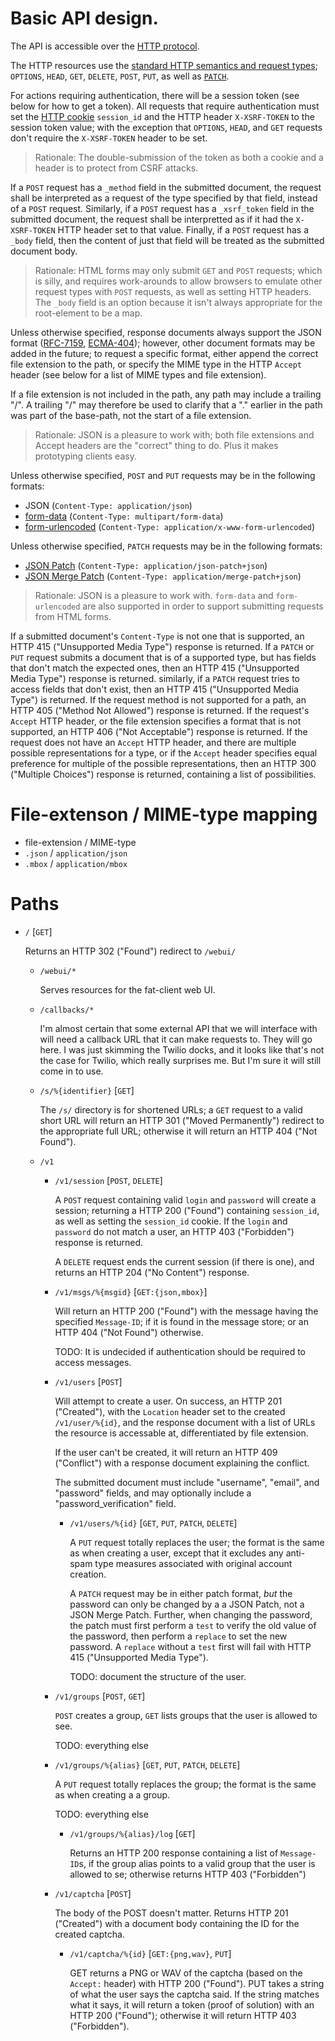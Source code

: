 # Basic API design.

The API is accessible over the [HTTP protocol][RFC-7230].

The HTTP resources use the
[standard HTTP semantics and request types][RFC-7231]; `OPTIONS`,
`HEAD`, `GET`, `DELETE`, `POST`, `PUT`, as well as
[`PATCH`][RFC-5789].

For actions requiring authentication, there will be a session token
(see below for how to get a token).  All requests that require
authentication must set the [HTTP cookie][RFC-6265] `session_id` and
the HTTP header `X-XSRF-TOKEN` to the session token value; with the
exception that `OPTIONS`, `HEAD`, and `GET` requests don't require the
`X-XSRF-TOKEN` header to be set.

> Rationale: The double-submission of the token as both a cookie and a
> header is to protect from CSRF attacks.

If a `POST` request has a `_method` field in the submitted document,
the request shall be interpreted as a request of the type specified by
that field, instead of a `POST` request.  Similarly, if a `POST`
request has a `_xsrf_token` field in the submitted document, the
request shall be interpretted as if it had the `X-XSRF-TOKEN` HTTP
header set to that value.  Finally, if a `POST` request has a `_body`
field, then the content of just that field will be treated as the
submitted document body.

> Rationale: HTML forms may only submit `GET` and `POST` requests;
> which is silly, and requires work-arounds to allow browsers to
> emulate other request types with `POST` requests, as well as setting
> HTTP headers.  The `_body` field is an option because it isn't
> always appropriate for the root-element to be a map.

Unless otherwise specified, response documents always support the JSON
format ([RFC-7159][], [ECMA-404][]); however, other document formats
may be added in the future; to request a specific format, either
append the correct file extension to the path, or specify the MIME
type in the HTTP `Accept` header (see below for a list of MIME types
and file extension).

If a file extension is not included in the path, any path may include
a trailing "/".  A trailing "/" may therefore be used to clarify that
a "." earlier in the path was part of the base-path, not the start of
a file extension.

> Rationale: JSON is a pleasure to work with; both file extensions and
> Accept headers are the "correct" thing to do.  Plus it makes
> prototyping clients easy.

Unless otherwise specified, `POST` and `PUT` requests may be in the
following formats:
 - JSON (`Content-Type: application/json`)
 - [form-data][RFC-2388] (`Content-Type: multipart/form-data`)
 - [form-urlencoded][form-urlencoded] (`Content-Type: application/x-www-form-urlencoded`)

Unless otherwise specified, `PATCH` requests may be in the following
formats:
 - [JSON Patch][RFC-6902] (`Content-Type: application/json-patch+json`)
 - [JSON Merge Patch][RFC-7368] (`Content-Type: application/merge-patch+json`)

> Rationale: JSON is a pleasure to work with. `form-data` and
> `form-urlencoded` are also supported in order to support submitting
> requests from HTML forms.

If a submitted document's `Content-Type` is not one that is supported,
an HTTP 415 ("Unsupported Media Type") response is returned.  If a
`PATCH` or `PUT` request submits a document that is of a supported
type, but has fields that don't match the expected ones, then an HTTP
415 ("Unsupported Media Type") response is returned.  similarly, if a
`PATCH` request tries to access fields that don't exist, then an HTTP
415 ("Unsupported Media Type") is returned.  If the request method is
not supported for a path, an HTTP 405 ("Method Not Allowed") response
is returned.  If the request's `Accept` HTTP header, or the file
extension specifies a format that is not supported, an HTTP 406 ("Not
Acceptable") response is returned.  If the request does not have an
`Accept` HTTP header, and there are multiple possible representations
for a type, or if the `Accept` header specifies equal preference for
multiple of the possible representations, then an HTTP 300 ("Multiple
Choices") response is returned, containing a list of possibilities.

[RFC-2388]: https://tools.ietf.org/html/rfc2388
	"Returning Values from Forms: multipart/form-data"
[RFC-2616]: https://tools.ietf.org/html/rfc2616
	"RFC 2616: Hypertext Transfer Protocol -- HTTP/1.1"
[RFC-5789]: https://tools.ietf.org/html/rfc5789
	"RFC 5789: PATCH Method for HTTP"
[RFC-6265]: https://tools.ietf.org/html/rfc6265
	"RFC 6265: HTTP State Management Mechanism"
[RFC-6902]: https://tools.ietf.org/html/rfc6902
	"RFC 6902: JavaScript Object Notation (JSON) Patch"
[RFC-7159]: https://tools.ietf.org/html/rfc7159
	"RFC 7159: The JavaScript Object Notation (JSON) Data Interchange Format"
[RFC-7230]: https://tools.ietf.org/html/rfc7231
	"Hypertext Transfer Protocol (HTTP/1.1): Message Syntax and Routing"
[RFC-7231]: https://tools.ietf.org/html/rfc7231
	"Hypertext Transfer Protocol (HTTP/1.1): Semantics and Content"
[RFC-7368]: https://tools.ietf.org/html/rfc7368
	"RFC 7368: JSON Merge Patch"
[ECMA-404]: http://www.ecma-international.org/publications/files/ECMA-ST/ECMA-404.pdf
	"ECMA-404: The JSON Data Interchange Format"
[form-urlencoded]: http://www.w3.org/html/wg/drafts/html/master/semantics.html#application/x-www-form-urlencoded-encoding-algorithm
	"HTML5.1: x-www-form-urlencoded encoding Algorithm"

# File-extenson / MIME-type mapping

 * file-extension / MIME-type
 * `.json` / `application/json`
 * `.mbox` / `application/mbox`

# Paths

* `/` [`GET`]

	Returns an HTTP 302 ("Found") redirect to `/webui/`

	* `/webui/*`

		Serves resources for the fat-client web UI.

	* `/callbacks/*`

		I'm almost certain that some external API that we will
		interface with will need a callback URL that it can make
		requests to.  They will go here.  I was just skimming the
		Twilio docks, and it looks like that's not the case for
		Twilio, which really surprises me.  But I'm sure it will still
		come in to use.

	* `/s/%{identifier}` [`GET`]

		The `/s/` directory is for shortened URLs; a `GET` request to
		a valid short URL will return an HTTP 301 ("Moved
		Permanently") redirect to the appropriate full URL; otherwise
		it will return an HTTP 404 ("Not Found").

	* `/v1`

		* `/v1/session` [`POST`, `DELETE`]

			A `POST` request containing valid `login` and `password` will
			create a session; returning a HTTP 200 ("Found") containing
			`session_id`, as well as setting the `session_id` cookie.  If
			the `login` and `password` do not match a user, an HTTP 403
			("Forbidden") response is returned.

			A `DELETE` request ends the current session (if there is one),
			and returns an HTTP 204 ("No Content") response.

		* `/v1/msgs/%{msgid}` [`GET:{json,mbox}`]

			Will return an HTTP 200 ("Found") with the message having the
			specified `Message-ID`; if it is found in the message store;
			or an HTTP 404 ("Not Found") otherwise.

			TODO: It is undecided if authentication should be required to
			access messages.

		* `/v1/users` [`POST`]

			Will attempt to create a user. On success, an HTTP 201
			("Created"), with the `Location` header set to the created
			`/v1/user/%{id}`, and the response document with a list of
			URLs the resource is accessable at, differentiated by file
			extension.

			If the user can't be created, it will return an HTTP 409
			("Conflict") with a response document explaining the conflict.

			The submitted document must include "username", "email", and
			"password" fields, and may optionally include a
			"password_verification" field.

			* `/v1/users/%{id}` [`GET`, `PUT`, `PATCH`, `DELETE`]

				A `PUT` request totally replaces the user; the format is
				the same as when creating a user, except that it excludes
				any anti-spam type measures associated with original
				account creation.

				A `PATCH` request may be in either patch format, *but*
				the password can only be changed by a a JSON Patch,
				not a JSON Merge Patch.  Further, when changing the
				password, the patch must first perform a `test` to
				verify the old value of the password, then perform a
				`replace` to set the new password.  A `replace`
				without a `test` first will fail with HTTP 415
				("Unsupported Media Type").

				TODO: document the structure of the user.

		* `/v1/groups` [`POST`, `GET`]

			`POST` creates a group, `GET` lists groups that the user is
			allowed to see.

			TODO: everything else

		* `/v1/groups/%{alias}` [`GET`, `PUT`, `PATCH`, `DELETE`]

			A `PUT` request totally replaces the group; the format is the
			same as when creating a a group.

			TODO: everything else

			* `/v1/groups/%{alias}/log` [`GET`]

				Returns an HTTP 200 response containing a list of
				`Message-ID`s, if the group alias points to a valid group
				that the user is allowed to se; otherwise returns HTTP 403
				("Forbidden")

		* `/v1/captcha` [`POST`]

			The body of the POST doesn't matter.  Returns HTTP 201
			("Created") with a document body containing the ID for the
			created captcha.

			* `/v1/captcha/%{id}` [`GET:{png,wav}`, `PUT`]

				GET returns a PNG or WAV of the captcha (based on the
				`Accept:` header) with HTTP 200 ("Found"). PUT takes a
				string of what the user says the captcha said.  If the
				string matches what it says, it will return a token
				(proof of solution) with an HTTP 200 ("Found");
				otherwise it will return HTTP 403 ("Forbidden").
